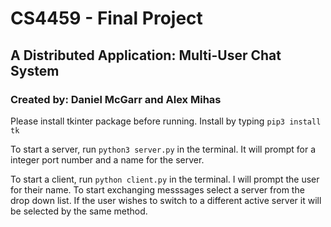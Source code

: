# CS4459 - Final Project
## A Distributed Application: Multi-User Chat System 
### Created by: Daniel McGarr and Alex Mihas 

Please install tkinter package before running. Install by typing ```pip3 install tk```

To start a server, run ```python3 server.py``` in the terminal. It will prompt for a integer port number and a name for the server.
   
To start a client, run ```python client.py``` in the terminal. I will prompt the user for their name. To start exchanging messsages select a server from the drop down list. If the user wishes to switch to a different active server it will be selected by the same method.

